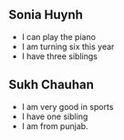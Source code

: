 ## Sonia Huynh

- I can play the piano
- I am turning six this year
- I have three siblings

## Sukh Chauhan

- I am very good in sports  
- I have one sibling
- I am from punjab.
